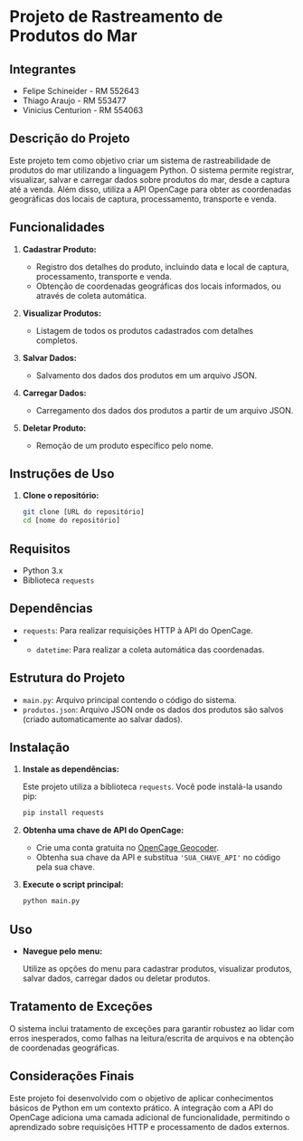 # Projeto de Rastreamento de Produtos do Mar

## Integrantes
-  Felipe Schineider - RM 552643
-  Thiago Araujo - RM 553477         
-  Vinicius Centurion - RM 554063

## Descrição do Projeto
Este projeto tem como objetivo criar um sistema de rastreabilidade de produtos do mar utilizando a linguagem Python. O sistema permite registrar, visualizar, salvar e carregar dados sobre produtos do mar, desde a captura até a venda. Além disso, utiliza a API OpenCage para obter as coordenadas geográficas dos locais de captura, processamento, transporte e venda.

## Funcionalidades
1. **Cadastrar Produto:**
   - Registro dos detalhes do produto, incluindo data e local de captura, processamento, transporte e venda.
   - Obtenção de coordenadas geográficas dos locais informados, ou através de coleta automática.

2. **Visualizar Produtos:**
   - Listagem de todos os produtos cadastrados com detalhes completos.

3. **Salvar Dados:**
   - Salvamento dos dados dos produtos em um arquivo JSON.

4. **Carregar Dados:**
   - Carregamento dos dados dos produtos a partir de um arquivo JSON.

5. **Deletar Produto:**
   - Remoção de um produto específico pelo nome.

## Instruções de Uso
1. **Clone o repositório:**
   ```bash
   git clone [URL do repositório]
   cd [nome do repositório]
## Requisitos

- Python 3.x
- Biblioteca `requests`

## Dependências

- `requests`: Para realizar requisições HTTP à API do OpenCage.
- - `datetime`: Para realizar a coleta automática das coordenadas.

## Estrutura do Projeto

- `main.py`: Arquivo principal contendo o código do sistema.
- `produtos.json`: Arquivo JSON onde os dados dos produtos são salvos (criado automaticamente ao salvar dados).

## Instalação

1. **Instale as dependências:**

    Este projeto utiliza a biblioteca `requests`. Você pode instalá-la usando pip:

    ```bash
    pip install requests
    ```

2. **Obtenha uma chave de API do OpenCage:**

    - Crie uma conta gratuita no [OpenCage Geocoder](https://opencagedata.com/).
    - Obtenha sua chave da API e substitua `'SUA_CHAVE_API'` no código pela sua chave.

3. **Execute o script principal:**

    ```bash
    python main.py
    ```

## Uso

- **Navegue pelo menu:**
  
  Utilize as opções do menu para cadastrar produtos, visualizar produtos, salvar dados, carregar dados ou deletar produtos.

## Tratamento de Exceções

O sistema inclui tratamento de exceções para garantir robustez ao lidar com erros inesperados, como falhas na leitura/escrita de arquivos e na obtenção de coordenadas geográficas.

## Considerações Finais

Este projeto foi desenvolvido com o objetivo de aplicar conhecimentos básicos de Python em um contexto prático. A integração com a API do OpenCage adiciona uma camada adicional de funcionalidade, permitindo o aprendizado sobre requisições HTTP e processamento de dados externos.
